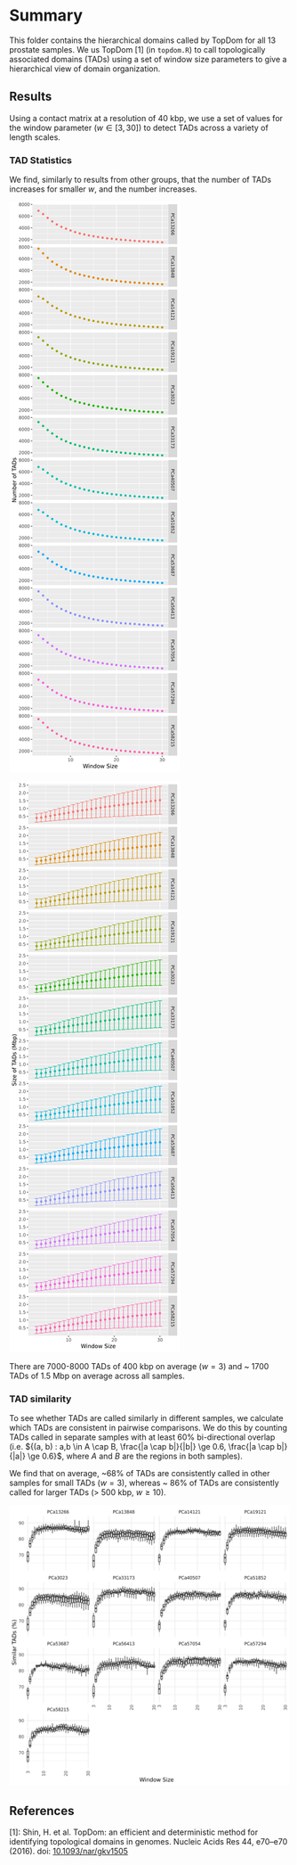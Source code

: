 # Summary

This folder contains the hierarchical domains called by TopDom for all 13 prostate samples.
We us TopDom [1] (in `topdom.R`) to call topologically associated domains (TADs) using a set of window size parameters to give a hierarchical view of domain organization.

## Results

Using a contact matrix at a resolution of 40 kbp, we use a set of values for the window parameter ($w \in [3, 30]$) to detect TADs across a variety of length scales.

### TAD Statistics

We find, similarly to results from other groups, that the number of TADs increases for smaller $w$, and the number increases.

![TAD counts](Plots/tad-counts.png)

![TAD sizes](Plots/tad-sizes.png)

There are 7000-8000 TADs of 400 kbp on average ($w = 3$) and ~ 1700 TADs of 1.5 Mbp on average across all samples.

### TAD similarity

To see whether TADs are called similarly in different samples, we calculate which TADs are consistent in pairwise comparisons.
We do this by counting TADs called in separate samples with at least 60% bi-directional overlap (i.e. ${(a, b) : a,b \in A \cap B, \frac{|a \cap b|}{|b|} \ge 0.6, \frac{|a \cap b|}{|a|} \ge 0.6}$, where $A$ and $B$ are the regions in both samples).

We find that on average, ~68% of TADs are consistently called in other samples for small TADs ($w = 3$), whereas ~ 86% of TADs are consistently called for larger TADs (> 500 kbp, $w \ge 10$).

![TAD consistency](Plots/tad-similarity-counts.png)


## References

[1]: Shin, H. et al. TopDom: an efficient and deterministic method for identifying topological domains in genomes. Nucleic Acids Res 44, e70–e70 (2016). doi: [10.1093/nar/gkv1505](https://doi.org/10.1093/nar/gkv1505)
